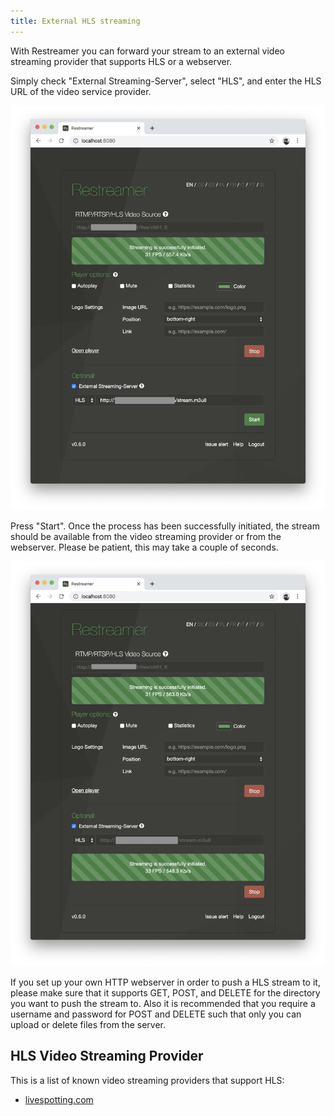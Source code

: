 ```yaml
---
title: External HLS streaming
---
```


With Restreamer you can forward your stream to an external video streaming provider that supports HLS or a webserver.

Simply check "External Streaming-Server", select "HLS", and enter the HLS URL of the video service provider.

![External HLS](../img/guides-external-hls.png)

Press "Start". Once the process has been successfully initiated, the stream should be available from the video streaming provider
or from the webserver. Please be patient, this may take a couple of seconds.

![External HLS](../img/guides-external-hls-streaming.png)

If you set up your own HTTP webserver in order to push a HLS stream to it, please make sure that it supports GET, POST, and DELETE
for the directory you want to push the stream to. Also it is recommended that you require a username and password for POST and DELETE such
that only you can upload or delete files from the server.

## HLS Video Streaming Provider

This is a list of known video streaming providers that support HLS:

- [livespotting.com](https://livespotting.com)
